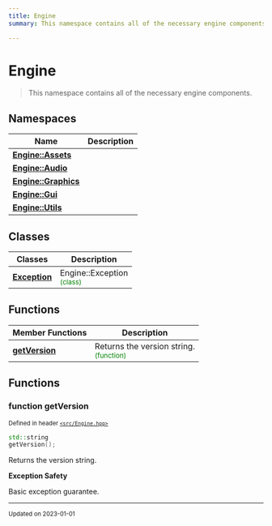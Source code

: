 ```yaml
---
title: Engine
summary: This namespace contains all of the necessary engine components. 

---
```


# Engine

> This namespace contains all of the necessary engine components. 



## Namespaces

| Name           | Description    |
| -------------- | -------------- |
| **[Engine::Assets](/namespaces/namespaceEngine_1_1Assets.md)** |  |
| **[Engine::Audio](/namespaces/namespaceEngine_1_1Audio.md)** |  |
| **[Engine::Graphics](/namespaces/namespaceEngine_1_1Graphics.md)** |  |
| **[Engine::Gui](/namespaces/namespaceEngine_1_1Gui.md)** |  |
| **[Engine::Utils](/namespaces/namespaceEngine_1_1Utils.md)** |  |

## Classes

| Classes        | Description    |
| -------------- | -------------- |
| **[Exception](/classes/classEngine_1_1Exception.md)** | Engine::Exception<br> <sup><span style="color:green">(class)</span></sup> |

## Functions
| Member Functions | Description |
| -------------- | -------------- |
| **[getVersion](/libraries/group__Engine.md#function-getversion)** | Returns the version string. <br> <sup><span style="color:green">(function)</span></sup> |




## Functions

### function getVersion


<sup>Defined in header [`<src/Engine.hpp>`](/files/Engine_8hpp.md#file-engine.hpp)</sup>

```cpp 
std::string
getVersion();
```





Returns the version string. 

















**Exception Safety**

Basic exception guarantee.









-------------------------------

<sub>Updated on 2023-01-01</sub>